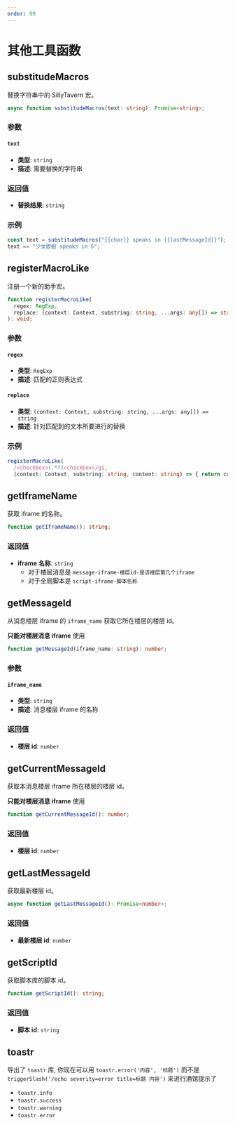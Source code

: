 ```yaml
---
order: 99
---
```


# 其他工具函数

<CustomTOC />

## substitudeMacros

替换字符串中的 SillyTavern 宏。

```typescript
async function substitudeMacros(text: string): Promise<string>;
```

### 参数

#### `text`

- **类型**: `string`
- **描述**: 需要替换的字符串

### 返回值

- **替换结果**: `string`

### 示例

```typescript
const text = substitudeMacros("{{char}} speaks in {{lastMessageId}}");
text == "少女歌剧 speaks in 5";
```

## registerMacroLike

注册一个新的助手宏。

```typescript
function registerMacroLike(
  regex: RegExp,
  replace: (context: Context, substring: string, ...args: any[]) => string,
): void;
```

### 参数

#### `regex`

- **类型**: `RegExp`
- **描述**: 匹配的正则表达式

#### `replace`

- **类型**: `(context: Context, substring: string, ...args: any[]) => string`
- **描述**: 针对匹配到的文本所要进行的替换

### 示例

```typescript
registerMacroLike(
  /<checkbox>(.*?)<checkbox>/gi,
  (context: Context, substring: string, content: string) => { return content; });
```


## getIframeName <Badge type="warning" text="🚫TavernHelper" />

获取 iframe 的名称。

```typescript
function getIframeName(): string;
```

### 返回值

- **iframe 名称**: `string`
  - 对于楼层消息是 `message-iframe-楼层id-是该楼层第几个iframe`
  - 对于全局脚本是 `script-iframe-脚本名称`

## getMessageId <Badge type="warning" text="🚫TavernHelper" />

从消息楼层 iframe 的 `iframe_name` 获取它所在楼层的楼层 id。

**只能对楼层消息 iframe** 使用

```typescript
function getMessageId(iframe_name: string): number;
```

### 参数

#### `iframe_name`

- **类型**: `string`
- **描述**: 消息楼层 iframe 的名称

### 返回值

- **楼层 id**: `number`

## getCurrentMessageId <Badge type="warning" text="🚫TavernHelper" />

获取本消息楼层 iframe 所在楼层的楼层 id。

**只能对楼层消息 iframe** 使用

```typescript
function getCurrentMessageId(): number;
```

### 返回值

- **楼层 id**: `number`

## getLastMessageId

获取最新楼层 id。

```typescript
async function getLastMessageId(): Promise<number>;
```

### 返回值

- **最新楼层 id**: `number`

## getScriptId <Badge type="warning" text="🚫TavernHelper" />

获取脚本库的脚本 id。

```typescript
function getScriptId(): string;
```

### 返回值

- **脚本 id**: `string`

## toastr

导出了 `toastr` 库, 你现在可以用 `toastr.error('内容', '标题')` 而不是 `triggerSlash('/echo severity=error title=标题 内容')` 来进行酒馆提示了

- `toastr.info`
- `toastr.success`
- `toastr.warning`
- `toastr.error`


